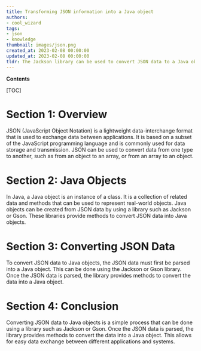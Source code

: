 ```yaml
---
title: Transforming JSON information into a Java object
authors:
- cool_wizard
tags:
- json
- knowledge
thumbnail: images/json.png
created_at: 2023-02-08 00:00:00
updated_at: 2023-02-08 00:00:00
tldr: The Jackson library can be used to convert JSON data to a Java object.
---
```


**Contents**

[TOC]

# Section 1: Overview

JSON (JavaScript Object Notation) is a lightweight data-interchange format that is used to exchange data between applications. It is based on a subset of the JavaScript programming language and is commonly used for data storage and transmission. JSON can be used to convert data from one type to another, such as from an object to an array, or from an array to an object.

# Section 2: Java Objects

In Java, a Java object is an instance of a class. It is a collection of related data and methods that can be used to represent real-world objects. Java objects can be created from JSON data by using a library such as Jackson or Gson. These libraries provide methods to convert JSON data into Java objects.

# Section 3: Converting JSON Data

To convert JSON data to Java objects, the JSON data must first be parsed into a Java object. This can be done using the Jackson or Gson library. Once the JSON data is parsed, the library provides methods to convert the data into a Java object.

# Section 4: Conclusion

Converting JSON data to Java objects is a simple process that can be done using a library such as Jackson or Gson. Once the JSON data is parsed, the library provides methods to convert the data into a Java object. This allows for easy data exchange between different applications and systems.
